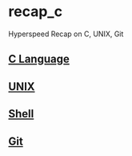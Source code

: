 # recap_c

Hyperspeed Recap on C, UNIX, Git

## [C Language](C/README.md)

## [UNIX](UNIX/README.md)

## [Shell](Shell/README.md)

## [Git](GIT/README.md)
